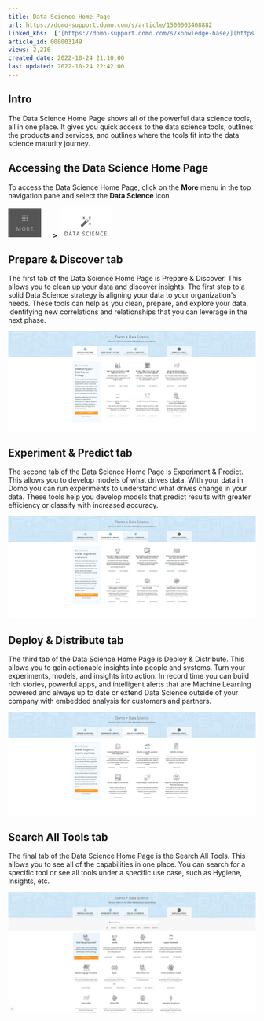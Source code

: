 ```yaml
---
title: Data Science Home Page
url: https://domo-support.domo.com/s/article/1500003408882
linked_kbs:  ['[https://domo-support.domo.com/s/knowledge-base/](https://domo-support.domo.com/s/knowledge-base/)', '[https://domo-support.domo.com/s/](https://domo-support.domo.com/s/)', '[https://domo-support.domo.com/s/topic/0TO5w000000ZammGAC](https://domo-support.domo.com/s/topic/0TO5w000000ZammGAC)', '[https://domo-support.domo.com/s/topic/0TO5w000000ZanzGAC](https://domo-support.domo.com/s/topic/0TO5w000000ZanzGAC)', '[https://domo-support.domo.com/s/article/1500003408882](https://domo-support.domo.com/s/article/1500003408882)', '[https://domo-support.domo.com/s/topic/0TO5w000000ZanzGAC/other-connection-methods](https://domo-support.domo.com/s/topic/0TO5w000000ZanzGAC/other-connection-methods)', '[https://domo-support.domo.com/s/article/360043429933](https://domo-support.domo.com/s/article/360043429933)', '[https://domo-support.domo.com/s/article/360043429953](https://domo-support.domo.com/s/article/360043429953)', '[https://domo-support.domo.com/s/article/360042925494](https://domo-support.domo.com/s/article/360042925494)', '[https://domo-support.domo.com/s/article/4408174643607](https://domo-support.domo.com/s/article/4408174643607)', '[https://domo-support.domo.com/s/article/360043429913](https://domo-support.domo.com/s/article/360043429913)', '[https://domo-support.domo.com/s/login/](https://domo-support.domo.com/s/login/)']
article_id: 000003149
views: 2,216
created_date: 2022-10-24 21:10:00
last updated: 2022-10-24 22:42:00
---
```




Intro
-----


The Data Science Home Page shows all of the powerful data science tools, all in one place. It gives you quick access to the data science tools, outlines the products and services, and outlines where the tools fit into the data science maturity journey.


Accessing the Data Science Home Page
------------------------------------


To access the Data Science Home Page, click on the **More** menu in the top navigation pane and select the **Data Science** icon.


![More_Icon.png](More_Icon.png)      **>** ![Data_Science_Icon.png](Data_Science_Icon.png)


Prepare & Discover tab
----------------------


The first tab of the Data Science Home Page is Prepare & Discover. This allows you to clean up your data and discover insights. The first step to a solid Data Science strategy is aligning your data to your organization's needs. These tools can help as you clean, prepare, and explore your data, identifying new correlations and relationships that you can leverage in the next phase.


![Tab_1.png](Tab_1.png)


Experiment & Predict tab
------------------------


The second tab of the Data Science Home Page is Experiment & Predict. This allows you to develop models of what drives data. With your data in Domo you can run experiments to understand what drives change in your data. These tools help you develop models that predict results with greater efficiency or classify with increased accuracy.


![Tab_2.png](Tab_2.png)


Deploy & Distribute tab
-----------------------


The third tab of the Data Science Home Page is Deploy & Distribute. This allows you to gain actionable insights into people and systems. Turn your experiments, models, and insights into action. In record time you can build rich stories, powerful apps, and intelligent alerts that are Machine Learning powered and always up to date or extend Data Science outside of your company with embedded analysis for customers and partners.


![Tab_3.png](Tab_3.png)


Search All Tools tab
--------------------


The final tab of the Data Science Home Page is the Search All Tools. This allows you to see all of the capabilities in one place. You can search for a specific tool or see all tools under a specific use case, such as Hygiene, Insights, etc.


![Search_Tab.png](Search_Tab.png)

